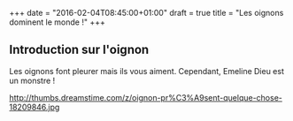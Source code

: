 +++
date = "2016-02-04T08:45:00+01:00"
draft = true
title = "Les oignons dominent le monde !"
+++
## Introduction sur l'oignon

   Les oignons font pleurer mais ils vous aiment.
   Cependant, Emeline Dieu est un monstre !


   http://thumbs.dreamstime.com/z/oignon-pr%C3%A9sent-quelque-chose-18209846.jpg